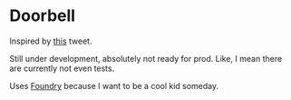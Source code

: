 # Doorbell

Inspired by [this](https://twitter.com/_Dave__White_/status/1476277812344483841) tweet.

Still under development, absolutely not ready for prod. Like, I mean there are currently not even tests.

Uses [Foundry](https://github.com/gakonst/foundry) because I want to be a cool kid someday.